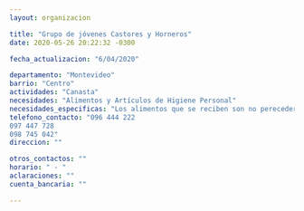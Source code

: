 ```yaml
---
layout: organizacion

title: "Grupo de jóvenes Castores y Horneros"
date: 2020-05-26 20:22:32 -0300

fecha_actualizacion: "6/04/2020"

departamento: "Montevideo"
barrio: "Centro"
actividades: "Canasta"
necesidades: "Alimentos y Artículos de Higiene Personal"
necesidades_especificas: "Los alimentos que se reciben son no perecederos"
telefono_contacto: "096 444 222 
097 447 728 
098 745 042"
direccion: ""

otros_contactos: ""
horario: " - "
aclaraciones: ""
cuenta_bancaria: ""

---
```

